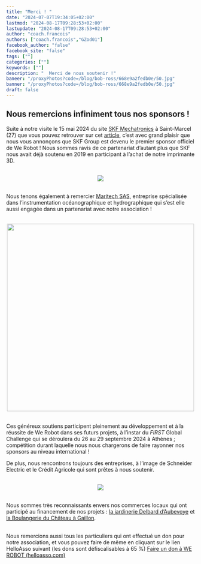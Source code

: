 ```yaml
---
title: "Merci ! "
date: "2024-07-07T19:34:05+02:00"
lastmod: "2024-08-17T09:28:53+02:00"
lastupdate: "2024-08-17T09:28:53+02:00"
author: "coach.francois"
authors: ["coach.francois","GZod01"]
facebook_author: "false"
facebook_site: "false"
tags: [""]
categories: [""]
keywords: [""]
description: "  Merci de nous soutenir !"
baneer: "/proxyPhotos?code=/blog/bob-ross/668e9a2fedb0e/50.jpg"
banner: "/proxyPhotos?code=/blog/bob-ross/668e9a2fedb0e/50.jpg"
draft: false
---
```

## Nous remercions infiniment tous nos sponsors !

Suite à notre visite le 15 mai 2024 du site [SKF Mechatronics](https://www.skf.com/fr) à Saint-Marcel (27) que vous pouvez retrouver sur cet [article](https://werobot.fr/blog/2023/we-robot-chez-skf), c’est avec grand plaisir que nous vous annonçons que SKF Group est devenu le premier sponsor officiel de We Robot ! Nous sommes ravis de ce partenariat d’autant plus que SKF nous avait déjà soutenu en 2019 en participant à l’achat de notre imprimante 3D.

<br>
<center>
<img src="/proxyPhotos?code=/blog/bob-ross/668e9d37e85d8/50.jpg">
</center>
<br>

Nous tenons également à remercier [Maritech SAS](https://www.maritech.fr/), entreprise spécialisée dans l’instrumentation océanographique et hydrographique qui s’est elle aussi engagée dans un partenariat avec notre association !

<br>
<center>
<img src="/proxyPhotos?code=/blog/bob-ross/668e9dd66427c/50.jpg" alt="" width="500">
</center>
<br>

Ces généreux soutiens participent pleinement au développement et à la réussite de We Robot dans ses futurs projets, à l’instar du <i>FIRST</i> Global Challenge qui se déroulera du 26 au 29 septembre 2024 à Athènes ; compétition durant laquelle nous nous chargerons de faire rayonner nos sponsors au niveau international !

De plus, nous rencontrons toujours des entreprises, à l’image de Schneider Electric et le Crédit Agricole  qui sont prêtes à nous soutenir. 

<br>
<center>
<img src="/proxyPhotos?code=/blog/bob-ross/668e9dc68a3b0/50.jpg">
</center>
<br>

Nous sommes très reconnaissants envers nos commerces locaux qui ont participé au financement de nos projets :
[la jardinerie Delbard d’Aubevoye](https://www.delbard.fr/magasins/jardinerie-delbard-aubevoye/) et [la Boulangerie du Château à Gaillon](https://www.facebook.com/people/Vanille-ou-chocolat-Boulangerie-du-ch%C3%A2teau-Gaillon/100077801287091/).
<br><br>

Nous remercions aussi tous les particuliers qui ont effectué un don  pour notre association, et vous pouvez faire de même en cliquant sur le lien HelloAsso suivant (les dons sont défiscalisables à 65 %) 
[Faire un don à WE ROBOT (helloasso.com)](https://www.helloasso.com/associations/we-robot/formulaires/1)

    


